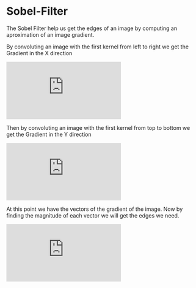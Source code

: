 # Sobel-Filter

The Sobel Filter help us get the edges of an image by computing an aproximation of an image gradient. 

By convoluting an image with the first kernel from left to right we get the Gradient in the X direction

![Gradient_in_x](https://latex.codecogs.com/gif.latex?G_%7Bx%7D%20%3D%20%5Cbegin%7Bbmatrix%7D%20&plus;1%20%26%200%20%26%20-1%5C%5C%20&plus;2%20%26%200%20%26%20-2%5C%5C%20&plus;1%20%26%200%20%26%20-1%20%5Cend%7Bbmatrix%7D)

Then by convoluting an image with the first kernel from top to bottom we get the Gradient in the Y direction

![Gradient in y](https://latex.codecogs.com/gif.latex?G_%7By%7D%20%3D%20%5Cbegin%7Bbmatrix%7D%20&plus;1%20%26%20&plus;2%20%26%20&plus;1%5C%5C%200%20%26%200%20%26%200%5C%5C%20-1%20%26%20-2%20%26%20-1%20%5Cend%7Bbmatrix%7D)

At this point we have the vectors of the gradient of the image. Now by finding the magnitude of each vector we will get the edges we need.

![Gradient Magnitude](https://latex.codecogs.com/gif.latex?G%20%3D%20%5Csqrt%7B%28G_%7Bx%7D%29%5E%7B2%7D%20&plus;%20%28G_%7By%7D%29%5E%7B2%7D%7D)
